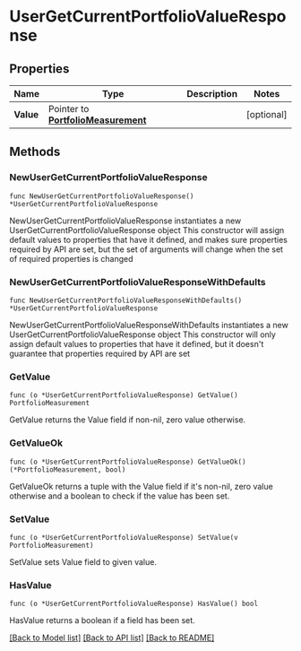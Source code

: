# UserGetCurrentPortfolioValueResponse

## Properties

Name | Type | Description | Notes
------------ | ------------- | ------------- | -------------
**Value** | Pointer to [**PortfolioMeasurement**](PortfolioMeasurement.md) |  | [optional] 

## Methods

### NewUserGetCurrentPortfolioValueResponse

`func NewUserGetCurrentPortfolioValueResponse() *UserGetCurrentPortfolioValueResponse`

NewUserGetCurrentPortfolioValueResponse instantiates a new UserGetCurrentPortfolioValueResponse object
This constructor will assign default values to properties that have it defined,
and makes sure properties required by API are set, but the set of arguments
will change when the set of required properties is changed

### NewUserGetCurrentPortfolioValueResponseWithDefaults

`func NewUserGetCurrentPortfolioValueResponseWithDefaults() *UserGetCurrentPortfolioValueResponse`

NewUserGetCurrentPortfolioValueResponseWithDefaults instantiates a new UserGetCurrentPortfolioValueResponse object
This constructor will only assign default values to properties that have it defined,
but it doesn't guarantee that properties required by API are set

### GetValue

`func (o *UserGetCurrentPortfolioValueResponse) GetValue() PortfolioMeasurement`

GetValue returns the Value field if non-nil, zero value otherwise.

### GetValueOk

`func (o *UserGetCurrentPortfolioValueResponse) GetValueOk() (*PortfolioMeasurement, bool)`

GetValueOk returns a tuple with the Value field if it's non-nil, zero value otherwise
and a boolean to check if the value has been set.

### SetValue

`func (o *UserGetCurrentPortfolioValueResponse) SetValue(v PortfolioMeasurement)`

SetValue sets Value field to given value.

### HasValue

`func (o *UserGetCurrentPortfolioValueResponse) HasValue() bool`

HasValue returns a boolean if a field has been set.


[[Back to Model list]](../README.md#documentation-for-models) [[Back to API list]](../README.md#documentation-for-api-endpoints) [[Back to README]](../README.md)


